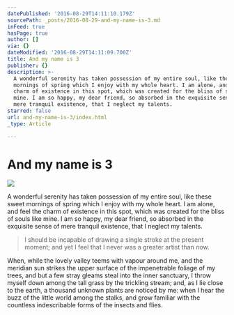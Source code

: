 ```yaml
---
datePublished: '2016-08-29T14:11:10.179Z'
sourcePath: _posts/2016-08-29-and-my-name-is-3.md
inFeed: true
hasPage: true
author: []
via: {}
dateModified: '2016-08-29T14:11:09.700Z'
title: And my name is 3
publisher: {}
description: >-
  A wonderful serenity has taken possession of my entire soul, like these sweet
  mornings of spring which I enjoy with my whole heart. I am alone, and feel the
  charm of existence in this spot, which was created for the bliss of souls like
  mine. I am so happy, my dear friend, so absorbed in the exquisite sense of
  mere tranquil existence, that I neglect my talents.
starred: false
url: and-my-name-is-3/index.html
_type: Article

---
```

# And my name is 3
![](https://the-grid-user-content.s3-us-west-2.amazonaws.com/9e911177-af5c-4076-8357-cc497ab3c94a.jpg)

A wonderful serenity has taken possession of my entire soul, like these sweet mornings of spring which I enjoy with my whole heart. I am alone, and feel the charm of existence in this spot, which was created for the bliss of souls like mine. I am so happy, my dear friend, so absorbed in the exquisite sense of mere tranquil existence, that I neglect my talents.

> I should be incapable of drawing a single stroke at the present moment; and yet I feel that I never was a greater artist than now.

When, while the lovely valley teems with vapour around me, and the meridian sun strikes the upper surface of the impenetrable foliage of my trees, and but a few stray gleams steal into the inner sanctuary, I throw myself down among the tall grass by the trickling stream; and, as I lie close to the earth, a thousand unknown plants are noticed by me: when I hear the buzz of the little world among the stalks, and grow familiar with the countless indescribable forms of the insects and flies.